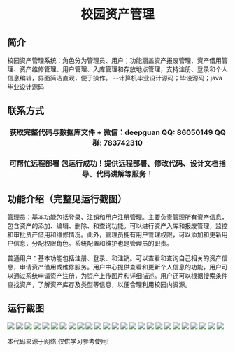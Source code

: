 <p><h1 align="center">校园资产管理</h1></p>

## 简介
校园资产管理系统：角色分为管理员、用户；功能涵盖资产报废管理、资产借用管理、资产维修管理、用户管理、入库管理和存放地点管理，支持注册、登录和个人信息编辑，界面简洁直观，便于操作。    --计算机毕业设计源码；毕设源码；java毕业设计源码


## 联系方式
<p><h3 align="center">获取完整代码与数据库文件 + 微信：deepguan QQ: 86050149 QQ群: 783742310</h3></p>
<p><h3 align="center">可帮忙远程部署 包运行成功！提供远程部署、修改代码、设计文档指导、代码讲解等服务！</h3></p>

## 功能介绍（完整见运行截图）
管理员：基本功能包括登录、注销和用户注册管理。主要负责管理所有资产信息，包含资产的添加、编辑、删除、和查询功能。可以进行资产入库和报废管理，监控和审批资产借用和维修情况。此外，管理员拥有用户管理权限，可以添加和更新用户信息，分配权限角色。系统配置和维护也是管理员的职责。

普通用户：基本功能包括注册、登录、和注销。可以查看和查询自己相关的资产信息，申请资产借用或维修服务。用户中心提供查看和更新个人信息的功能，用户可以通过系统申请资产注册，为资产上传图片和详细描述。用户还可以根据搜索条件查找资产，了解资产库存及类型等信息，以便合理利用校园内资源。


## 运行截图
![](https://bs-1329754181.cos.ap-shanghai.myqcloud.com/spring/CampusAssetManagement/img/001.jpg)
![](https://bs-1329754181.cos.ap-shanghai.myqcloud.com/spring/CampusAssetManagement/img/002.jpg)
![](https://bs-1329754181.cos.ap-shanghai.myqcloud.com/spring/CampusAssetManagement/img/003.jpg)
![](https://bs-1329754181.cos.ap-shanghai.myqcloud.com/spring/CampusAssetManagement/img/004.jpg)
![](https://bs-1329754181.cos.ap-shanghai.myqcloud.com/spring/CampusAssetManagement/img/005.jpg)
![](https://bs-1329754181.cos.ap-shanghai.myqcloud.com/spring/CampusAssetManagement/img/006.jpg)
![](https://bs-1329754181.cos.ap-shanghai.myqcloud.com/spring/CampusAssetManagement/img/007.jpg)
![](https://bs-1329754181.cos.ap-shanghai.myqcloud.com/spring/CampusAssetManagement/img/008.jpg)
![](https://bs-1329754181.cos.ap-shanghai.myqcloud.com/spring/CampusAssetManagement/img/009.jpg)
![](https://bs-1329754181.cos.ap-shanghai.myqcloud.com/spring/CampusAssetManagement/img/010.jpg)
![](https://bs-1329754181.cos.ap-shanghai.myqcloud.com/spring/CampusAssetManagement/img/011.jpg)
![](https://bs-1329754181.cos.ap-shanghai.myqcloud.com/spring/CampusAssetManagement/img/012.jpg)
![](https://bs-1329754181.cos.ap-shanghai.myqcloud.com/spring/CampusAssetManagement/img/013.jpg)
![](https://bs-1329754181.cos.ap-shanghai.myqcloud.com/spring/CampusAssetManagement/img/014.jpg)
![](https://bs-1329754181.cos.ap-shanghai.myqcloud.com/spring/CampusAssetManagement/img/015.jpg)
![](https://bs-1329754181.cos.ap-shanghai.myqcloud.com/spring/CampusAssetManagement/img/016.jpg)
![](https://bs-1329754181.cos.ap-shanghai.myqcloud.com/spring/CampusAssetManagement/img/017.jpg)
![](https://bs-1329754181.cos.ap-shanghai.myqcloud.com/spring/CampusAssetManagement/img/018.jpg)
![](https://bs-1329754181.cos.ap-shanghai.myqcloud.com/spring/CampusAssetManagement/img/019.jpg)
![](https://bs-1329754181.cos.ap-shanghai.myqcloud.com/spring/CampusAssetManagement/img/020.jpg)
![](https://bs-1329754181.cos.ap-shanghai.myqcloud.com/spring/CampusAssetManagement/img/021.jpg)
![](https://bs-1329754181.cos.ap-shanghai.myqcloud.com/spring/CampusAssetManagement/img/022.jpg)
![](https://bs-1329754181.cos.ap-shanghai.myqcloud.com/spring/CampusAssetManagement/img/023.jpg)
![](https://bs-1329754181.cos.ap-shanghai.myqcloud.com/spring/CampusAssetManagement/img/024.jpg)
![](https://bs-1329754181.cos.ap-shanghai.myqcloud.com/spring/CampusAssetManagement/img/025.jpg)

<p>本代码来源于网络,仅供学习参考使用!</p>
